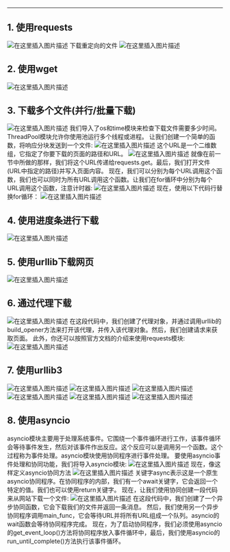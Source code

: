 

----
## 1. 使用requests
![在这里插入图片描述](https://img-blog.csdnimg.cn/20201119110050412.png#pic_center)
下载重定向的文件
![在这里插入图片描述](https://img-blog.csdnimg.cn/20201119110427877.png#pic_center)

## 2. 使用wget
![在这里插入图片描述](https://img-blog.csdnimg.cn/20201119110316136.png#pic_center)

## 3. 下载多个文件(并行/批量下载)
![在这里插入图片描述](https://img-blog.csdnimg.cn/20201119110611377.png#pic_center)
我们导入了os和time模块来检查下载文件需要多少时间。ThreadPool模块允许你使用池运行多个线程或进程。
让我们创建一个简单的函数，将响应分块发送到一个文件:
![在这里插入图片描述](https://img-blog.csdnimg.cn/20201119110634215.png?x-oss-process=image/watermark,type_ZmFuZ3poZW5naGVpdGk,shadow_10,text_aHR0cHM6Ly9ibG9nLmNzZG4ubmV0L3hpeGloYWhhbGVsZWhlaGU=,size_16,color_FFFFFF,t_70#pic_center)
这个URL是一个二维数组，它指定了你要下载的页面的路径和URL。
![在这里插入图片描述](https://img-blog.csdnimg.cn/20201119110705509.png?x-oss-process=image/watermark,type_ZmFuZ3poZW5naGVpdGk,shadow_10,text_aHR0cHM6Ly9ibG9nLmNzZG4ubmV0L3hpeGloYWhhbGVsZWhlaGU=,size_16,color_FFFFFF,t_70#pic_center)
就像在前一节中所做的那样，我们将这个URL传递给requests.get。最后，我们打开文件(URL中指定的路径)并写入页面内容。
现在，我们可以分别为每个URL调用这个函数，我们也可以同时为所有URL调用这个函数。让我们在for循环中分别为每个URL调用这个函数，注意计时器:
![在这里插入图片描述](https://img-blog.csdnimg.cn/20201119110727730.png#pic_center)
现在，使用以下代码行替换for循环：
![在这里插入图片描述](https://img-blog.csdnimg.cn/20201119110743798.png#pic_center)
## 4. 使用进度条进行下载
![**在这里插入图片描述**](https://img-blog.csdnimg.cn/20201119110826373.png?x-oss-process=image/watermark,type_ZmFuZ3poZW5naGVpdGk,shadow_10,text_aHR0cHM6Ly9ibG9nLmNzZG4ubmV0L3hpeGloYWhhbGVsZWhlaGU=,size_16,color_FFFFFF,t_70#pic_center)
## 5. 使用urllib下载网页
![在这里插入图片描述](https://img-blog.csdnimg.cn/20201119111005506.png#pic_center)
## 6. 通过代理下载
![在这里插入图片描述](https://img-blog.csdnimg.cn/20201119111022834.png#pic_center)
在这段代码中，我们创建了代理对象，并通过调用urllib的build_opener方法来打开该代理，并传入该代理对象。然后，我们创建请求来获取页面。
此外，你还可以按照官方文档的介绍来使用requests模块:
![在这里插入图片描述](https://img-blog.csdnimg.cn/20201119111041330.png#pic_center)
## 7. 使用urllib3
![在这里插入图片描述](https://img-blog.csdnimg.cn/20201119111143408.png#pic_center)
![在这里插入图片描述](https://img-blog.csdnimg.cn/20201119111148432.png#pic_center)
![在这里插入图片描述](https://img-blog.csdnimg.cn/2020111911120036.png#pic_center)
![在这里插入图片描述](https://img-blog.csdnimg.cn/2020111911121342.png#pic_center)
![在这里插入图片描述](https://img-blog.csdnimg.cn/20201119111219270.png#pic_center)
![在这里插入图片描述](https://img-blog.csdnimg.cn/20201119111224633.png#pic_center)
## 8. 使用asyncio
asyncio模块主要用于处理系统事件。它围绕一个事件循环进行工作，该事件循环会等待事件发生，然后对该事件作出反应。这个反应可以是调用另一个函数。这个过程称为事件处理。asyncio模块使用协同程序进行事件处理。
要使用asyncio事件处理和协同功能，我们将导入asyncio模块:
![在这里插入图片描述](https://img-blog.csdnimg.cn/20201119111437602.png#pic_center)
现在，像这样定义asyncio协同方法
![在这里插入图片描述](https://img-blog.csdnimg.cn/20201119111449498.png#pic_center)
关键字async表示这是一个原生asyncio协同程序。在协同程序的内部，我们有一个await关键字，它会返回一个特定的值。我们也可以使用return关键字。
现在，让我们使用协同创建一段代码来从网站下载一个文件:
![在这里插入图片描述](https://img-blog.csdnimg.cn/20201119111506893.png?x-oss-process=image/watermark,type_ZmFuZ3poZW5naGVpdGk,shadow_10,text_aHR0cHM6Ly9ibG9nLmNzZG4ubmV0L3hpeGloYWhhbGVsZWhlaGU=,size_16,color_FFFFFF,t_70#pic_center)
在这段代码中，我们创建了一个异步协同函数，它会下载我们的文件并返回一条消息。
然后，我们使用另一个异步协同程序调用main_func，它会等待URL并将所有URL组成一个队列。asyncio的wait函数会等待协同程序完成。
现在，为了启动协同程序，我们必须使用asyncio的get_event_loop()方法将协同程序放入事件循环中，最后，我们使用asyncio的run_until_complete()方法执行该事件循环。
